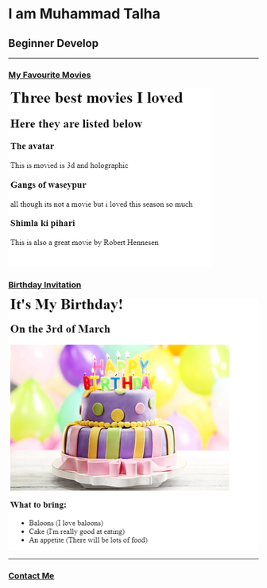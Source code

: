<!DOCTYPE html>
<html lang="en">
    <head>
        <meta charset="UTF-8">
        <meta name="viewport" content="width=device-width, initial-scale=1.0">
        <title>First porfolio</title>
    </head>
    <body>
        <h1>I am Muhammad Talha</h1>
        <h2>Beginner Develop</h2>
        <hr/>
        <h3><a href="./index1.html">My Favourite Movies</a></h3>
        <img src="./movie.png" alt="The Avatar,">
        <h3><a href="./birthday1.html">Birthday Invitation</a></h3>
        <img src="./card.png" alt="My Birthday Invitation card">
        <hr/>
        <h3><a href="./contact.html">Contact Me</a></h3>
    </body>
</html>

